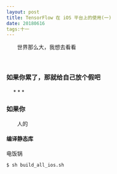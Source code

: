 ```yaml
---
layout: post
title: TensorFlow 在 iOS 平台上的使用(一)
date: 20180616
tags:十一   
---
```


　　世界那么大，我想去看看

　　


### 如果你累了，那就给自己放个假吧

　
* 
*
* 
### 如果你

　　人的

#### 编译静态库

电饭锅
```
$ sh build_all_ios.sh
```













